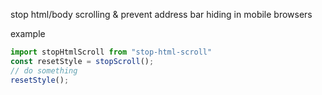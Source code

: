 stop html/body scrolling & prevent address bar hiding in mobile browsers

example
```js
import stopHtmlScroll from "stop-html-scroll"
const resetStyle = stopScroll();
// do something
resetStyle();
```
